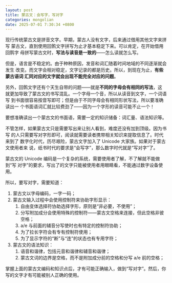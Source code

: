 ```yaml
---
layout: post
title: 蒙古文：会写字，写对字
categories: mongolian
date: 2025-07-01 7:30:34 +0800
---
```


现行传统蒙古文是拼音文字。早期，蒙古人没有文字，后来通过借用其他文字来拼写
蒙古文，直到使用回鹘文字拼写为止才基本稳定下来。可以肯定，在开始借用回鹘字
母拼写蒙古文时，**写法与读音是一致的**——怎么读就怎么写。

但是，语言是不稳定的。由于种种原因，发音和词汇随着时间地域的不同逐渐就会发生
改变。而文字会相对稳定，文字记录的都是历史。所以，到现在为止，**有些蒙古语词
汇同对应的文字就会出现不能完全对应的问题**。

另外，回鹘文字还有个天生自带的问题——就是**不同的字母会有相同的写法**，这
就更加导致了蒙古文的书写混乱。一个字母一个音，所以从读音到文字，一个词语写
到书面很容易按音写即可；但是由于不同字母会有相同形状写法，所以要准确读出一
个书面语词汇就比较费劲了——因为一个字形的读音可能不止一个！

要想准确读出一个蒙古文的书面语，需要一定的知识储备：词汇量、语法知识等。

不管怎样，如果蒙古文只是需要写出来让别人看到，难度还没有加到顶级。因为书写
的人只需要写对字形即可，阅读就需要读者携带相关知识来提取信息了。时代来到了
数字化时代，历尽艰险，蒙古文字加入了 Unicode 大家族。如果对于蒙古文使用者来
说，纸书时代的要求是“会写字”，那么数字时代就是“写对字”了。

蒙古文的 Unicode 编码是一个复杂的系统，需要使用者了解，不了解就不能做到“写
对字”的要求，写出了的文字只能被使用者用眼睛看，不能通过数字设备使用。

所以，要写对字，需要知道：

1. 蒙古文以字母编码，一字一码；
2. 蒙古文输入过程中会使用控制符来协助字形显示：
    1. 自由变体选择符协助选择字形，原则是“非必要，不使用”；
    2. 分写附加成分会使用特殊的控制符——蒙古文空格来连接，但此空格非彼空格；
    3. a/e 与前面的辅音分写使时也有特定的控制符协助；
    4. 为了拉长字符会有专有控制符使用；
    5. 为了显示字符的“断”与“连”的状态也有专用字符；
3. 蒙古文的语法知识：
    1. 语音和谐律，包括元音和谐律和辅音和谐律；
    2. 蒙古文词的边界是空格，而不是附加成分前的空格和分写 a/e 前的空格；

掌握上面的蒙古文编码和知识点后，才有可能正确输入，做到“写对字”。然后，你
写的文字才有可能被别人正确的使用。
    
    
